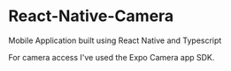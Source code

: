# React-Native-Camera

Mobile Application built using React Native and Typescript 

For camera access I've used the Expo Camera app SDK.

